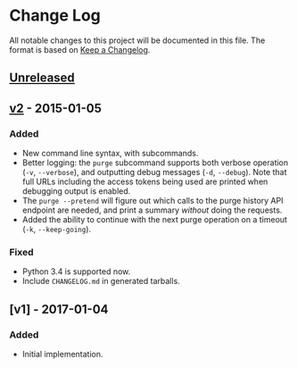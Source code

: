 # Change Log
All notable changes to this project will be documented in this file.
The format is based on [Keep a Changelog](http://keepachangelog.com/).

## [Unreleased]

## [v2] - 2015-01-05
### Added
- New command line syntax, with subcommands.
- Better logging: the `purge` subcommand supports both verbose operation
  (`-v`, `--verbose`), and outputting debug messages (`-d`, `--debug`).
  Note that full URLs including the access tokens being used are printed
  when debugging output is enabled.
- The `purge --pretend` will figure out which calls to the purge history
  API endpoint are needed, and print a summary *without* doing the requests.
- Added the ability to continue with the next purge operation on a timeout
  (`-k`, `--keep-going`).

### Fixed
- Python 3.4 is supported now.
- Include `CHANGELOG.md` in generated tarballs.

## [v1] - 2017-01-04
### Added
- Initial implementation.

[Unreleased]: https://github.com/aperezdc/synpurge/compare/v2...HEAD
[v2]: https://github.com/aperezdc/synpurge/compare/v1...v2
